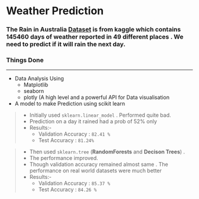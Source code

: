# Weather Prediction 

### The Rain in Australia [Dataset](https://www.kaggle.com/jsphyg/weather-dataset-rattle-package) is from kaggle which contains 145460 days of weather reported in 49 different places . We need to predict if it will rain the next day.

### Things Done
-----

- Data Analysis Using 
    - Matplotlib
    - seaborn
    - plotly (A high level and a powerful API for Data visualisation 
- A model to make Prediction using scikit learn
> - Initially used `sklearn.linear_model` . Performed quite bad. 
> - Prediction on a day it rained had a prob of 52% only
> - Results:- 
>     - Validation Accuracy : `82.41 %`
>     - Test Accuracy       : `81.24%`   


> - Then used `sklearn.tree` (**RandomForests** and **Decison Trees**) . 
> - The performance improved. 
> - Though validation accuracy remained almost same . The performance on real world datasets were much better
> - Results:- 
>   - Validation Accuracy : `85.37 %`  
>   - Test Accuracy       : `84.26 %`


